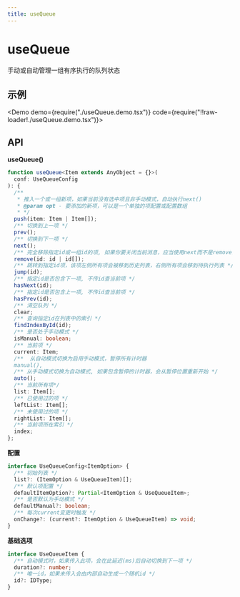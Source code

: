 ```yaml
---
title: useQueue
---
```


# useQueue

手动或自动管理一组有序执行的队列状态

<!-- TODO：添加一些用例连接 -->

## 示例

<Demo demo={require("./useQueue.demo.tsx")} code={require("!!raw-loader!./useQueue.demo.tsx")}></Demo>

## API

**useQueue()**

```ts
function useQueue<Item extends AnyObject = {}>(
  conf: UseQueueConfig
): {
  /**
   * 推入一个或一组新项，如果当前没有选中项且非手动模式，自动执行next()
   * @param opt - 要添加的新项，可以是一个单独的项配置或配置数组
   * */
  push(item: Item | Item[]);
  /** 切换到上一项 */
  prev();
  /** 切换到下一项 */
  next();
  /** 完全移除指定id或一组id的项, 如果你要关闭当前消息，应当使用next而不是remove，因为此方法会破坏队列的完整性 */
  remove(id: id | id[]);
  /** 跳转到指定id项，该项左侧所有项会被移到历史列表，右侧所有项会移到待执行列表 */
  jump(id);
  /** 指定id是否包含下一项, 不传id查当前项 */
  hasNext(id);
  /** 指定id是否包含上一项, 不传id查当前项 */
  hasPrev(id);
  /** 清空队列 */
  clear;
  /** 查询指定id在列表中的索引 */
  findIndexById(id);
  /** 是否处于手动模式 */
  isManual: boolean;
  /** 当前项 */
  current: Item;
  /**  从自动模式切换为启用手动模式，暂停所有计时器
  manual(),
  /** 从手动模式切换为自动模式, 如果包含暂停的计时器，会从暂停位置重新开始 */
  auto();
  /** 当前所有项*/
  list: Item[];
  /** 已使用过的项 */
  leftList: Item[];
  /** 未使用过的项 */
  rightList: Item[];
  /** 当前项所在索引 */
  index;
};
```

**配置**

```ts
interface UseQueueConfig<ItemOption> {
  /** 初始列表 */
  list?: (ItemOption & UseQueueItem)[];
  /** 默认项配置 */
  defaultItemOption?: Partial<ItemOption & UseQueueItem>;
  /** 是否默认为手动模式 */
  defaultManual?: boolean;
  /** 每次current变更时触发 */
  onChange?: (current?: ItemOption & UseQueueItem) => void;
}
```

**基础选项**

```ts
interface UseQueueItem {
  /** 自动模式时，如果传入此项，会在此延迟(ms)后自动切换到下一项 */
  duration?: number;
  /** 唯一id，如果未传入会由内部自动生成一个随机id */
  id?: IDType;
}
```
